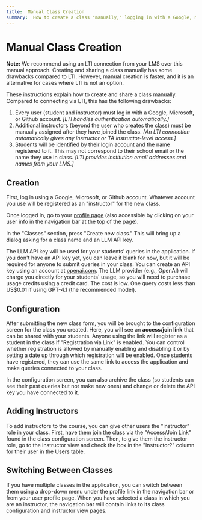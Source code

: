 ```yaml
---
title:  Manual Class Creation
summary:  How to create a class "manually," logging in with a Google, Microsoft, or Github account.
---
```


# Manual Class Creation

<p class="notification is-info"><b>Note:</b> We recommend using an LTI connection from your LMS over this manual approach.  Creating and sharing a class manually has some drawbacks compared to LTI.  However, manual creation is faster, and it is an alternative for cases where LTI is not an option.</p>

These instructions explain how to create and share a class manually.
Compared to connecting via LTI, this has the following drawbacks:

1. Every user (student and instructor) must log in with a Google, Microsoft, or Github account.  <i>[LTI handles authentication automatically.]</i>
2. Additional instructors (beyond the user who creates the class) must be manually assigned after they have joined the class.  <i>[An LTI connection automatically gives any instructor or TA instructor-level access.]</i>
3. Students will be identified by their login account and the name registered to it.  This may not correspond to their school email or the name they use in class.  <i>[LTI provides institution email addresses and names from your LMS.]</i>

## Creation

First, log in using a Google, Microsoft, or Github account.
Whatever account you use will be registered as an "instructor" for the new class.

Once logged in, go to your <a href="/profile/">profile page</a> (also accessible by clicking on your user info in the navigation bar at the top of the page).

In the "Classes" section, press "Create new class."
This will bring up a dialog asking for a class name and an LLM API key.

The LLM API key will be used for your students' queries in the application.
If you don't have an API key yet, you can leave it blank for now, but it will be required for anyone to submit queries in your class.
You can create an API key using an account at <a href="https://openai.com/">openai.com</a>.
The LLM provider (e.g., OpenAI) will charge you directly for your students' usage, so you will need to purchase usage credits using a credit card.
The cost is low.
One query costs less than US$0.01 if using GPT-4.1 (the recommended model).

## Configuration

After submitting the new class form, you will be brought to the configuration screen for the class you created.
Here, you will see an <b>access/join link</b> that can be shared with your students.
Anyone using the link will register as a student in the class if "Registration via Link" is enabled.
You can control whether registration is allowed by manually enabling and disabling it or by setting a date up through which registration will be enabled.
Once students have registered, they can use the same link to access the application and make queries connected to your class.

In the configuration screen, you can also archive the class (so students can see their past queries but not make new ones) and change or delete the API key you have connected to it.

## Adding Instructors

To add instructors to the course, you can give other users the "instructor" role in your class.
First, have them join the class via the "Access/Join Link" found in the class configuration screen.
Then, to give them the instructor role, go to the instructor view and check the box in the "Instructor?" column for their user in the Users table.

## Switching Between Classes

If you have multiple classes in the application, you can switch between them using a drop-down menu under the profile link in the navigation bar or from your user profile page.
When you have selected a class in which you are an instructor, the navigation bar will contain links to its class configuration and instructor view pages.
